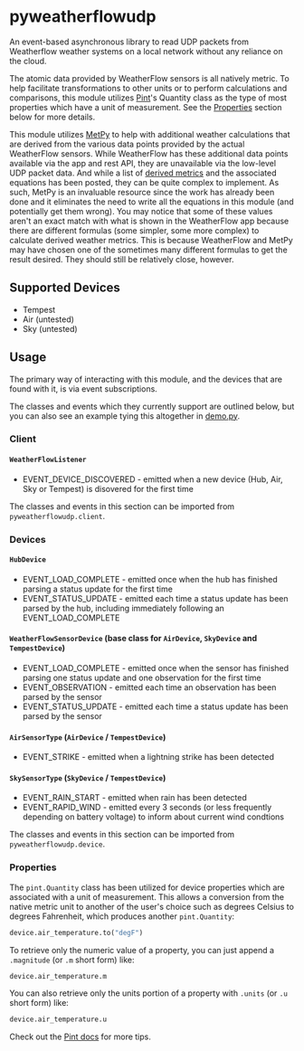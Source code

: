# pyweatherflowudp

An event-based asynchronous library to read UDP packets from Weatherflow weather systems on a local network without any reliance on the cloud.

The atomic data provided by WeatherFlow sensors is all natively metric. To help facilitate transformations to other units or to perform calculations and comparisons, this module utilizes [Pint](https://pint.readthedocs.io/en/stable/)'s Quantity class as the type of most properties which have a unit of measurement. See the [Properties](#Properties) section below for more details.

This module utilizes [MetPy](https://unidata.github.io/MetPy/latest/index.html) to help with additional weather calculations that are derived from the various data points provided by the actual WeatherFlow sensors. While WeatherFlow has these additional data points available via the app and rest API, they are unavailable via the low-level UDP packet data. And while a list of [derived metrics](https://weatherflow.github.io/Tempest/api/derived-metric-formulas.html) and the associated equations has been posted, they can be quite complex to implement. As such, MetPy is an invaluable resource since the work has already been done and it eliminates the need to write all the equations in this module (and potentially get them wrong). You may notice that some of these values aren't an exact match with what is shown in the WeatherFlow app because there are different formulas (some simpler, some more complex) to calculate derived weather metrics. This is because WeatherFlow and MetPy may have chosen one of the sometimes many different formulas to get the result desired. They should still be relatively close, however.

## Supported Devices

- Tempest
- Air (untested)
- Sky (untested)

## Usage

The primary way of interacting with this module, and the devices that are found with it, is via event subscriptions.

The classes and events which they currently support are outlined below, but you can also see an example tying this altogether in [demo.py](/demo.py).

### Client

#### `WeatherFlowListener`

- EVENT_DEVICE_DISCOVERED - emitted when a new device (Hub, Air, Sky or Tempest) is disovered for the first time

The classes and events in this section can be imported from `pyweatherflowudp.client`.

### Devices

#### `HubDevice`

- EVENT_LOAD_COMPLETE - emitted once when the hub has finished parsing a status update for the first time
- EVENT_STATUS_UPDATE - emitted each time a status update has been parsed by the hub, including immediately following an EVENT_LOAD_COMPLETE

#### `WeatherFlowSensorDevice` (base class for `AirDevice`, `SkyDevice` and `TempestDevice`)

- EVENT_LOAD_COMPLETE - emitted once when the sensor has finished parsing one status update and one observation for the first time
- EVENT_OBSERVATION - emitted each time an observation has been parsed by the sensor
- EVENT_STATUS_UPDATE - emitted each time a status update has been parsed by the sensor

#### `AirSensorType` (`AirDevice` / `TempestDevice`)

- EVENT_STRIKE - emitted when a lightning strike has been detected

#### `SkySensorType` (`SkyDevice` / `TempestDevice`)

- EVENT_RAIN_START - emitted when rain has been detected
- EVENT_RAPID_WIND - emitted every 3 seconds (or less frequently depending on battery voltage) to inform about current wind condtions

The classes and events in this section can be imported from `pyweatherflowudp.device`.

### Properties

The `pint.Quantity` class has been utilized for device properties which are associated with a unit of measurement. This allows a conversion from the native metric unit to another of the user's choice such as degrees Celsius to degrees Fahrenheit, which produces another `pint.Quantity`:

```python
device.air_temperature.to("degF")
```

To retrieve only the numeric value of a property, you can just append a `.magnitude` (or `.m` short form) like:

```python
device.air_temperature.m
```

You can also retrieve only the units portion of a property with `.units` (or `.u` short form) like:

```python
device.air_temperature.u
```

Check out the [Pint docs](https://pint.readthedocs.io/en/stable/#user-guide) for more tips.
